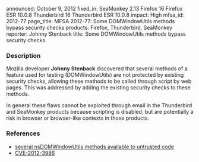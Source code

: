 announced: October 9, 2012
fixed_in: SeaMonkey 2.13
          Firefox 16
          Firefox ESR 10.0.8
          Thunderbird 16
          Thunderbird ESR 10.0.8
impact: High
mfsa_id: 2012-77
page_title: MFSA 2012-77: Some DOMWindowUtils methods bypass security checks
products: Firefox, Thunderbird, SeaMonkey
reporter: Johnny Stenback
title: Some DOMWindowUtils methods bypass security checks

<h3>Description</h3>

<p>Mozilla developer <strong>Johnny Stenback</strong> discovered that several
methods of a feature used for testing (DOMWindowUtils) are not protected by
existing security checks, allowing these methods to be called through script by
web pages. This was addressed by adding the existing security checks to these
methods.
</p>

<p class="note">In general these flaws cannot be exploited through email in the
Thunderbird and SeaMonkey products because scripting is disabled, but are
potentially a risk in browser or browser-like contexts in those products.</p>


<h3>References</h3>

<ul>
  <li><a href="https://bugzilla.mozilla.org/show_bug.cgi?id=775868">
      several nsDOMWindowUtils methods available to untrusted code</a></li>
  <li><a href="http://cve.mitre.org/cgi-bin/cvename.cgi?name=CVE-2012-3986" class="ex-ref">CVE-2012-3986</a></li>
</ul>



